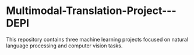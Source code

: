 # Multimodal-Translation-Project---DEPI
This repository contains three machine learning projects focused on natural language processing and computer vision tasks.
